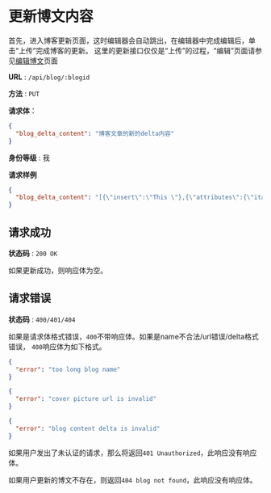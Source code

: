 # 更新博文内容

首先，进入博客更新页面，这时编辑器会自动跳出，在编辑器中完成编辑后，单击“上传”完成博客的更新。
这里的更新接口仅仅是“上传”的过程，“编辑”页面请参见[编辑博文](EditBlog.md)页面

**URL** : `/api/blog/:blogid`

**方法** : `PUT`

**请求体**：

```json
{
  "blog_delta_content": "博客文章的新的delta内容"
}
```

**身份等级** : 我


**请求样例**

```json
{
  "blog_delta_content": "[{\"insert\":\"This \"},{\"attributes\":{\"italic\":true},\"insert\":\"is\"},\n    {\"insert\":\" \"},{\"attributes\":{\"bold\":true},\"insert\":\"great!\"},{\"insert\":\"\\n\"}]"
}
```

## 请求成功

**状态码** : `200 OK`

如果更新成功，则响应体为空。

## 请求错误

**状态码** : `400/401/404`

如果是请求体格式错误，`400`不带响应体。如果是name不合法/url错误/delta格式错误，
`400`响应体为如下格式。

```json
{
  "error": "too long blog name"
}
```

```json
{
  "error": "cover picture url is invalid"
}
```

```json
{
  "error": "blog content delta is invalid"
}
```

如果用户发出了未认证的请求，那么将返回`401 Unauthorized`，此响应没有响应体。

如果用户更新的博文不存在，则返回`404 blog not found`，此响应没有响应体。